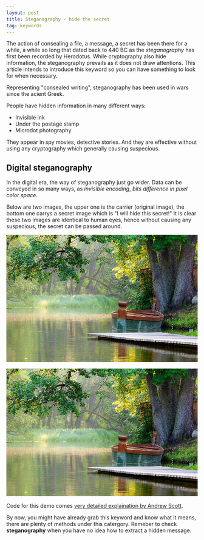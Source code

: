 ```yaml
---
layout: post
title: Steganography 󠁦󠁬󠁡󠁧󠁻󠁨󠀰- 󠁭󠀰󠁧󠁬󠁹󠁰󠁨hide 󠁟󠀱󠁳󠁟󠁡󠁷󠀳the 󠁳󠀰󠁭󠀳󠁽secret
tag: keywords
---
```


The action of consealing a file, a message, a secret has been there for a while, a while so long that dated back to 440 BC as the _steganography_ has first been recorded by Herodotus. While cryptography also hide information, the steganography prevails as it does not draw attentions. This article intends to introduce this keyword so you can have something to look for when necessary.

Representing "consealed writing", steganography has been used in wars since the acient Greek.

People have hidden information in many different ways:

- Invisible ink
- Under the postage stamp
- Microdot photography

They appear in spy movies, detective stories. And they are effective without using any cryptography which generally causing suspecious.

## Digital steganography

In the digital era, the way of steganography just go wider. Data can be conveyed in so many ways, as _invisible encoding_, _bits difference in pixel color space_.

Below are two images, the upper one is the carrier (original image), the bottom one carrys a secret image which is "I will hide this secret!" It is clear these two images are identical to human eyes, hence without causing any suspecious, the secret can be passed around.

![Original Carrier Image](../assets/img/2019-04-10-steganography-hide-the-secret/input.png)

![Stegged Carrier Image](../assets/img/2019-04-10-steganography-hide-the-secret/new.png)

Code for this demo comes [very detailed explaination by Andrew Scott](https://hackernoon.com/simple-image-steganography-in-python-18c7b534854f).

By now, you might have already grab this keyword and know what it means, there are plenty of methods under this catergory. Remeber to check **steganography** when you have no idea how to extract a hidden message.